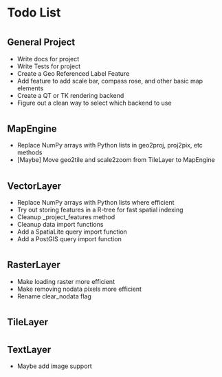 Todo List
===
#

## General Project
* Write docs for project
* Write Tests for project
* Create a Geo Referenced Label Feature
* Add feature to add scale bar, compass rose, and other basic map elements
* Create a QT or TK rendering backend
* Figure out a clean way to select which backend to use
#


## MapEngine
* Replace NumPy arrays with Python lists in geo2proj, proj2pix, etc methods
* [Maybe] Move geo2tile and scale2zoom from TileLayer to MapEngine
#


## VectorLayer
* Replace NumPy arrays with Python lists where efficient
* Try out storing features in a R-tree for fast spatial indexing
* Cleanup _project_features method
* Cleanup data import functions
* Add a SpatiaLite query import function 
* Add a PostGIS query import function 
#


## RasterLayer
* Make loading raster more efficient
* Make removing nodata pixels more efficient
* Rename clear_nodata flag
#


## TileLayer
#


## TextLayer
* Maybe add image support
#